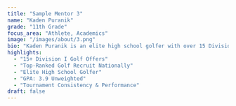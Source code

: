 ```yaml
---
title: "Sample Mentor 3"
name: "Kaden Puranik"
grade: "11th Grade"
focus_area: "Athlete, Academics"
image: "/images/about/3.png"
bio: "Kaden Puranik is an elite high school golfer with over 15 Division I offers, earning recognition as one of the top recruits in the country. Combining talent and relentless work ethic, he has built a reputation for consistency, composure under pressure, and a drive to compete at the highest level. Off the course, Kaden excels academically with a Unweighted GPA of 3.9, showing the same dedication in the classroom that he brings to every tournament."
highlights:
  - "15+ Division I Golf Offers"
  - "Top-Ranked Golf Recruit Nationally"
  - "Elite High School Golfer"
  - "GPA: 3.9 Unweighted"
  - "Tournament Consistency & Performance"
draft: false
---
```

